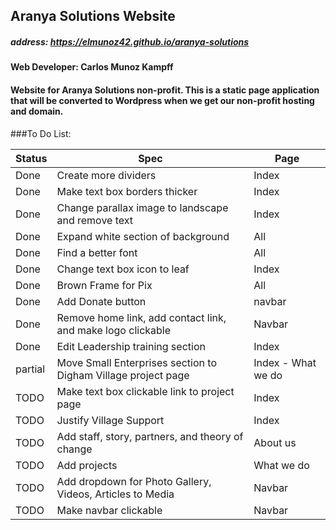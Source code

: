 ## Aranya Solutions Website

##### address: https://elmunoz42.github.io/aranya-solutions

#### Web Developer: Carlos Munoz Kampff

#### Website for Aranya Solutions non-profit. This is a static page application that will be converted to Wordpress when we get our non-profit hosting and domain.

###To Do List:

|Status|Spec|Page|                
|------|----|----|
|Done| Create more dividers | Index |
|Done| Make text box borders thicker | Index|
|Done| Change parallax image to landscape and remove text | Index |
|Done| Expand white section of background | All |
|Done| Find a better font | All|
|Done| Change text box icon to leaf | Index|
|Done| Brown Frame for Pix | All |
|Done| Add Donate button | navbar |
|Done| Remove home link, add contact link, and make logo clickable | Navbar |
|Done| Edit Leadership training section | Index|
|partial| Move Small Enterprises section to Digham Village project page | Index - What we do|
|TODO| Make text box clickable link to project page | Index |
|TODO| Justify Village Support | Index|
|TODO| Add staff, story, partners, and theory of change | About us |
|TODO| Add projects | What we do |
|TODO| Add dropdown for Photo Gallery, Videos, Articles to Media | Navbar |
|TODO| Make navbar clickable | Navbar|
